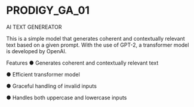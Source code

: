 # PRODIGY_GA_01
AI TEXT GENEREATOR

This is a simple model that generates coherent and contextually relevant text based on a given prompt. 
With the use of GPT-2, a transformer model is developed by OpenAI.

Features
● Generates coherent and contextually relevant text 

● Efficient transformer model 

● Graceful handling of invalid inputs

● Handles both uppercase and lowercase inputs
